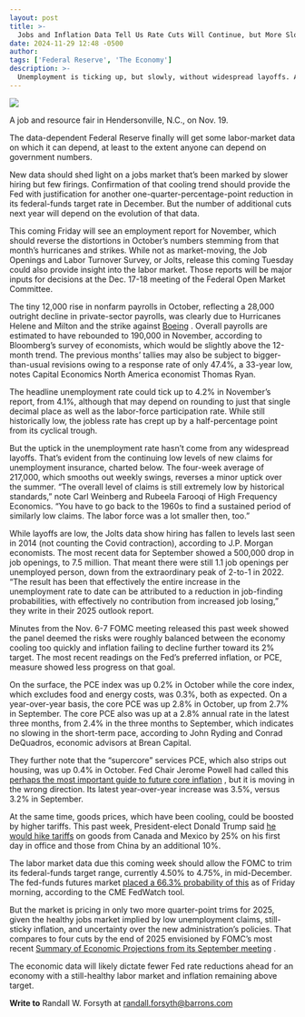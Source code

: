 ```yaml
---
layout: post
title: >-
  Jobs and Inflation Data Tell Us Rate Cuts Will Continue, but More Slowly
date: 2024-11-29 12:48 -0500
author: 
tags: ['Federal Reserve', 'The Economy']
description: >-
  Unemployment is ticking up, but slowly, without widespread layoffs. And inflation is proving stubborn on the way to 2%. The wild card: Trump tariffs.
---
```





 


 








![](https://images.barrons.com/im-42118964?width=548&height=365)


A job and resource fair in Hendersonville, N.C., on Nov. 19.






The data-dependent Federal Reserve finally will get some labor-market data on which it can depend, at least to the extent anyone can depend on government numbers.


New data should shed light on a jobs market that’s been marked by slower hiring but few firings. Confirmation of that cooling trend should provide the Fed with justification for another one-quarter-percentage-point reduction in its federal-funds target rate in December. But the number of additional cuts next year will depend on the evolution of that data.


 This coming Friday will see an employment report for November, which should reverse the distortions in October’s numbers stemming from that month’s hurricanes and strikes. While not as market-moving, the Job Openings and Labor Turnover Survey, or Jolts, release this coming Tuesday could also provide insight into the labor market. Those reports will be major inputs for decisions at the Dec. 17-18 meeting of the Federal Open Market Committee.


The tiny 12,000 rise in nonfarm payrolls in October, reflecting a 28,000 outright decline in private-sector payrolls, was clearly due to Hurricanes Helene and Milton and the strike against [Boeing](https://www.barrons.com/market-data/stocks/BA) . Overall payrolls are estimated to have rebounded to 190,000 in November, according to Bloomberg’s survey of economists, which would be slightly above the 12-month trend. The previous months’ tallies may also be subject to bigger-than-usual revisions owing to a response rate of only 47.4%, a 33-year low, notes Capital Economics North America economist Thomas Ryan.


The headline unemployment rate could tick up to 4.2% in November’s report, from 4.1%, although that may depend on rounding to just that single decimal place as well as the labor-force participation rate. While still historically low, the jobless rate has crept up by a half-percentage point from its cyclical trough. 


But the uptick in the unemployment rate hasn’t come from any widespread layoffs. That’s evident from the continuing low levels of new claims for unemployment insurance, charted below. The four-week average of 217,000, which smooths out weekly swings, reverses a minor uptick over the summer. “The overall level of claims is still extremely low by historical standards,” note Carl Weinberg and Rubeela Farooqi of High Frequency Economics. “You have to go back to the 1960s to find a sustained period of similarly low claims. The labor force was a lot smaller then, too.”






While layoffs are low, the Jolts data show hiring has fallen to levels last seen in 2014 (not counting the Covid contraction), according to J.P. Morgan economists. The most recent data for September showed a 500,000 drop in job openings, to 7.5 million. That meant there were still 1.1 job openings per unemployed person, down from the extraordinary peak of 2-to-1 in 2022. “The result has been that effectively the entire increase in the unemployment rate to date can be attributed to a reduction in job-finding probabilities, with effectively no contribution from increased job losing,” they write in their 2025 outlook report.


Minutes from the Nov. 6-7 FOMC meeting released this past week showed the panel deemed the risks were roughly balanced between the economy cooling too quickly and inflation failing to decline further toward its 2% target. The most recent readings on the Fed’s preferred inflation, or PCE, measure showed less progress on that goal.


On the surface, the PCE index was up 0.2% in October while the core index, which excludes food and energy costs, was 0.3%, both as expected. On a year-over-year basis, the core PCE was up 2.8% in October, up from 2.7% in September. The core PCE also was up at a 2.8% annual rate in the latest three months, from 2.4% in the three months to September, which indicates no slowing in the short-term pace, according to John Ryding and Conrad DeQuadros, economic advisors at Brean Capital.


They further note that the “supercore” services PCE, which also strips out housing, was up 0.4% in October. Fed Chair Jerome Powell had called this [perhaps the most important guide to future core inflation](https://www.federalreserve.gov/newsevents/speech/powell20221130a.htm) , but it is moving in the wrong direction. Its latest year-over-year increase was 3.5%, versus 3.2% in September.


At the same time, goods prices, which have been cooling, could be boosted by higher tariffs. This past week, President-elect Donald Trump said [he would hike tariffs](https://www.wsj.com/politics/policy/trump-pledges-tariffs-on-mexico-canada-and-china-3c62b1f7) on goods from Canada and Mexico by 25% on his first day in office and those from China by an additional 10%.


The labor market data due this coming week should allow the FOMC to trim its federal-funds target range, currently 4.50% to 4.75%, in mid-December. The fed-funds futures market [placed a 66.3% probability of this](https://www.cmegroup.com/markets/interest-rates/cme-fedwatch-tool.html) as of Friday morning, according to the CME FedWatch tool.


But the market is pricing in only two more quarter-point trims for 2025, given the healthy jobs market implied by low unemployment claims, still-sticky inflation, and uncertainty over the new administration’s policies. That compares to four cuts by the end of 2025 envisioned by FOMC’s most recent [Summary of Economic Projections from its September meeting](https://www.federalreserve.gov/monetarypolicy/fomcprojtabl20240918.htm) .


The economic data will likely dictate fewer Fed rate reductions ahead for an economy with a still-healthy labor market and inflation remaining above target.


**Write to**  Randall W. Forsyth at [randall.forsyth@barrons.com](mailto:randall.forsyth@barrons.com)









